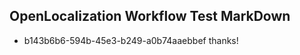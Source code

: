## OpenLocalization Workflow Test MarkDown
* b143b6b6-594b-45e3-b249-a0b74aaebbef thanks!

<!--HONumber=Jul16_HO5-->


